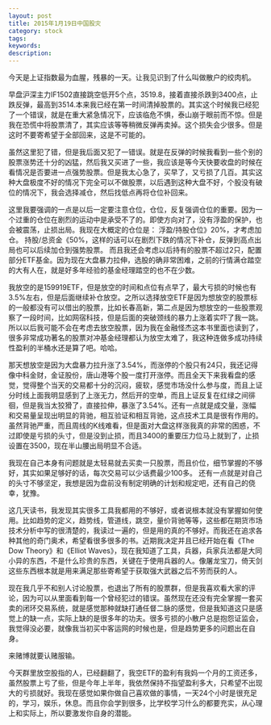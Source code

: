 ```yaml
---
layout: post
title: 2015年1月19日中国股灾
category: stock
tags: 
keywords: 
description: 
---
```


今天是上证指数最为血腥，残暴的一天。让我见识到了什么叫做散户的绞肉机。

早盘沪深主力IF1502直接跳空低开5个点，3519.8，接着直接杀跌到3400点，止跌反弹，最高到3514.本来我已经在第一时间清掉股票的。其实这个时候我已经犯了一个错误，就是在重大紧急情况下，应该临危不惧，泰山崩于眼前而不惊。但是我在恐慌中将股票清了，其实应该等等稍微反弹再卖掉。这个损失会少很多。但是这时不要寄希望于全部回来，这是不可能的。

虽然这里犯了错，但是我后面又犯了一错误。就是在反弹的时候我看到一些个别的股票涨势还十分的凶猛，然后我又买进了一些，我应该是等今天快要收盘的时候在看情况是否要进一点强势股票。但是我太心急了，买早了，又亏损了几百。其实这种大盘极度不好的情况下完全可以不做股票，以后遇到这种大盘不好，个股没有破位的情况下，我会选择减仓，然后找低点再将仓位补回来。

这里我要强调的一点是以后一定要注意仓位，仓位，反复强调仓位的重要。因为一个过重的仓位在剧烈的运动中是承受不了的。即使方向对了，没有浮盈的保护，也会被震荡，止损出局。我现在大概定的仓位是：
浮盈/持股仓位》20%，才考虑加仓。
持股/总资金《50%，这样的话可以在剧烈下跌的情况下补仓，反弹到高点出局也可以后续加仓到强势股票。
而且我还会考虑以后持有的股票不超过2只，配置部分ETF基金。因为现在大盘暴力拉伸，选股的确非常困难，之前的行情满仓踏空的大有人在，就是好多年经验的基金经理踏空的也不在少数。

我放空的是159919ETF，但是放空的时间和点位有点早了，最大亏损的时候也有3.5%左右，但是后面继续补仓放空。之所以选择放空ETF是因为想放空的股票标的一般都没有可以借出的股票，比如长春高新，第二点是因为想放空的一些股票观察了一段时间，比如网宿科技，但是后面的突破颈线的暴力上涨着实吓了我一跳。所以以后我可能不会在考虑去放空股票，因为我在金融怪杰这本书里面也读到了，很多非常成功著名的股票对冲基金经理都认为放空太难了，我这种连做多成功持续性盈利的半桶水还是算了吧。哈哈。

那天想放空是因为大盘暴力拉升涨了3.54%，而涨停的个股只有24只，我还记得像中科金财，金证股份，唐山港等个股一度打开涨停。而且全天下来我看盘的感觉，觉得整个当天的交易都十分的沉闷，疲软，感觉市场没什么参与度，而且上证分时线上面我明显感到了上涨无力，然后开的空单，而且上证反复在红绿之间徘徊，但是我当太狡猾了，直接拉伸，暴涨了3.54%。还有一点就是成交量，涨幅和交易量呈现出明显的背驰，相互验证和相互背驰，这点技术工具是很有作用的。虽然背驰严重，而且周线的K线难看，但是面对大盘这样涨我真的非常的困惑，不过即使是亏损的头寸，但是没到止损，而且3400的重要压力位马上就到了，止损设置在3500，现在半山腰出局明显不合适。

我现在自己本身有问题就是太轻易就去买卖一只股票，而且价位，细节掌握的不够好，其实如果足够好的话，每次交易可以少话费最少100多。
还有一点就是对自己的头寸不够坚定，我想是因为盘前没有制定明确的计划和规定吧，还有自己的侥幸，犹豫。

这几天读书，我发现其实很多工具我都用的不够好，或者说根本就没有掌握如何使用。比如趋势的定义，趋势线，管道线，跳空，量价背驰等等，这些都在期货市场技术分析中写的很清楚的，我读过一遍的，但是用的真的不够好。而我还在追求各种其他的奇门奥术，希望看很多很多的书。近期我决定并且已经开始在看《The Dow Theory》和《Elliot Waves》，现在我知道了工具，兵器，兵家兵法都是大同小异的东西，不是什么珍贵的东西，关键在于使用兵器的人。像屠龙宝刀，倚天剑这些东西根本就是用来满足那些寄希望于获取强大武器之后不劳而获的人。

现在我几乎不和别人讨论股票，也退出了所有的股票群，但是我喜欢看大家的评论，因为可以从里面看到每一个曾经犯过的错误。虽然现在还没有完全掌握一套买卖的闭环交易系统，就是感觉那种就缺打通任督二脉的感觉，但是我知道这只是感觉上的缺一点，实际上缺的是很多年的功夫。很多亏损的小散户总是抱怨证监会，我觉得没必要，就像我当初买中客运网的时候也是，但是趋势更多的问题出在自身。

来赌博就要认赌服输。

今天群里放空股指的人，已经翻翻了，我空ETF的盈利有我妈一个月的工资还多，虽然股票上亏了些，但是今年上半年，我依然保持不指望盈利多大，只希望不出现大的亏损就好。我现在感觉如果你做自己喜欢做的事情，一天24个小时是很充足的，学习，娱乐，休息。而且你会学到很多，比学校学习什么的都要充实，从心理上和实际上，所以要激发你自身的潜能。
